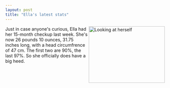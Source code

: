 ```yaml
---
layout: post
title: "Ella's latest stats"
---
```




<p><a href="http://www.flickr.com/photos/cwinters/2391984781/" title="Looking at herself by Chris Winters, on Flickr"><img src="http://farm3.static.flickr.com/2338/2391984781_77744da9d1_m.jpg" width="240" height="180" alt="Looking at herself"  align="right" /></a></p>

<p>Just in case anyone's curious, Ella had her 15-month checkup last week. She's now 26 pounds 10 ounces, 31.75 inches long, with a head circumfrence of 47 cm. The first two are 90%, the last 97%. So she officially does have a big heed. <br clear="all" /></p>


